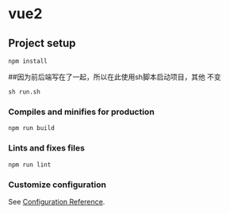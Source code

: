 # vue2

## Project setup
```
npm install
```

##因为前后端写在了一起，所以在此使用sh脚本启动项目，其他 不变
```
sh run.sh
```

### Compiles and minifies for production
```
npm run build
```

### Lints and fixes files
```
npm run lint
```

### Customize configuration
See [Configuration Reference](https://cli.vuejs.org/config/).

